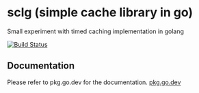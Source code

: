 # sclg (simple cache library in go)
Small experiment with timed caching implementation in golang

[![Build Status](https://travis-ci.org/dcarbone/sclg.svg?branch=master)](https://travis-ci.org/dcarbone/sclg)

## Documentation
Please refer to pkg.go.dev for the documentation.
[pkg.go.dev](https://pkg.go.dev/github.com/dcarbone/sclg/v3)